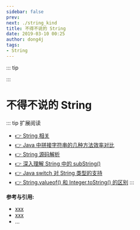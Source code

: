 ```yaml
---
sidebar: false
prev: 
next: ./string_kind
title: 不得不说的 String
date: 2019-03-10 00:25
author: dong4j
tags:
- String
---
```


::: tip

:::

<!-- more -->

# 不得不说的 String

::: tip 扩展阅读
- [👉 String 相关](./string_kind.md)
- [👉 Java 中拼接字符串的几种方法效率对比](./string_append.md)
- [👉 String 源码解析](./string_resource.md)
- [👉 深入理解 String 中的 subString()](./string_substring.md)
- [👉 Java switch 对 String 类型的支持](./string_switch.md)
- [👉 String.valueof() 和 Integer.toString() 的区别](./string_valueof_tostring.md)
:::

**参考与引用:**

- [xxx](https://xxxx)
- [xxx](https://xxxx)
- ...